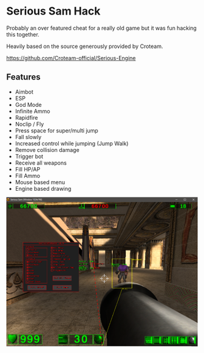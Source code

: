 # Serious Sam Hack
Probably an over featured cheat for a really old game but it was fun hacking this together.

Heavily based on the source generously provided by Croteam.

https://github.com/Croteam-official/Serious-Engine

## Features
* Aimbot
* ESP
* God Mode
* Infinite Ammo
* Rapidfire
* Noclip / Fly
* Press space for super/multi jump
* Fall slowly
* Increased control while jumping (Jump Walk)
* Remove collision damage
* Trigger bot
* Receive all weapons
* Fill HP/AP
* Fill Ammo
* Mouse based menu
* Engine based drawing

![Screenshot](screen.png)
